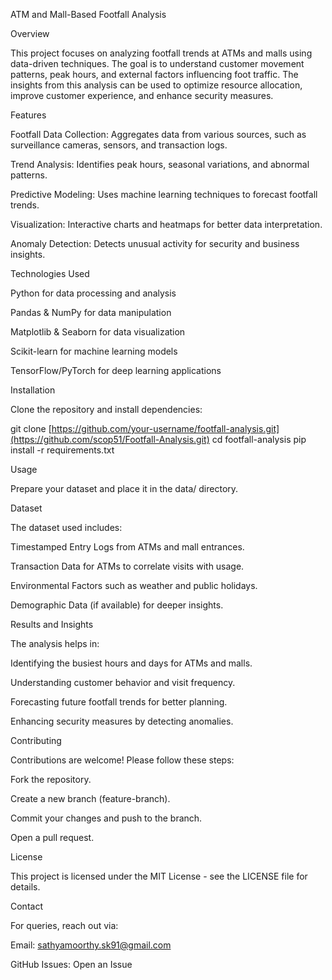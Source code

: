 ATM and Mall-Based Footfall Analysis

Overview

This project focuses on analyzing footfall trends at ATMs and malls using data-driven techniques. The goal is to understand customer movement patterns, peak hours, and external factors influencing foot traffic. The insights from this analysis can be used to optimize resource allocation, improve customer experience, and enhance security measures.

Features

Footfall Data Collection: Aggregates data from various sources, such as surveillance cameras, sensors, and transaction logs.

Trend Analysis: Identifies peak hours, seasonal variations, and abnormal patterns.

Predictive Modeling: Uses machine learning techniques to forecast footfall trends.

Visualization: Interactive charts and heatmaps for better data interpretation.

Anomaly Detection: Detects unusual activity for security and business insights.

Technologies Used

Python for data processing and analysis

Pandas & NumPy for data manipulation

Matplotlib & Seaborn for data visualization

Scikit-learn for machine learning models

TensorFlow/PyTorch for deep learning applications

 

Installation

Clone the repository and install dependencies:

git clone [https://github.com/your-username/footfall-analysis.git](https://github.com/scop51/Footfall-Analysis.git)
cd footfall-analysis
pip install -r requirements.txt

Usage

Prepare your dataset and place it in the data/ directory.
 

Dataset

The dataset used includes:

Timestamped Entry Logs from ATMs and mall entrances.

Transaction Data for ATMs to correlate visits with usage.

Environmental Factors such as weather and public holidays.

Demographic Data (if available) for deeper insights.

Results and Insights

The analysis helps in:

Identifying the busiest hours and days for ATMs and malls.

Understanding customer behavior and visit frequency.

Forecasting future footfall trends for better planning.

Enhancing security measures by detecting anomalies.

Contributing

Contributions are welcome! Please follow these steps:

Fork the repository.

Create a new branch (feature-branch).

Commit your changes and push to the branch.

Open a pull request.

License

This project is licensed under the MIT License - see the LICENSE file for details.

Contact

For queries, reach out via:

Email: sathyamoorthy.sk91@gmail.com

GitHub Issues: Open an Issue
